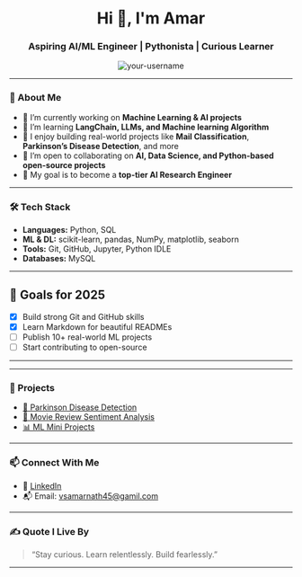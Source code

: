 <!-- Profile README for GitHub -->

<h1 align="center">Hi 👋, I'm Amar</h1>
<h3 align="center">Aspiring AI/ML Engineer | Pythonista | Curious Learner</h3>

<p align="center">
  <img src="https://komarev.com/ghpvc/?username=your-username&label=Profile%20views&color=0e75b6&style=flat" alt="your-username" />
</p>

---

### 🧠 About Me

- 🔭 I’m currently working on **Machine Learning & AI projects**
- 🌱 I’m learning **LangChain, LLMs, and Machine learning Algorithm**
- 🧪 I enjoy building real-world projects like **Mail Classification**, **Parkinson’s Disease Detection**, and more
- 🤝 I’m open to collaborating on **AI, Data Science, and Python-based open-source projects**
- 🧭 My goal is to become a **top-tier AI Research Engineer**

---

### 🛠️ Tech Stack

- **Languages:** Python, SQL  
- **ML & DL:** scikit-learn, pandas, NumPy, matplotlib, seaborn  
- **Tools:** Git, GitHub, Jupyter, Python IDLE    
- **Databases:** MySQL  

---

## 🎯 Goals for 2025

- [x] Build strong Git and GitHub skills
- [x] Learn Markdown for beautiful READMEs
- [ ] Publish 10+ real-world ML projects
- [ ] Start contributing to open-source

---



---

### 🚀 Projects

- [🧠 Parkinson Disease Detection](https://github.com/your-username/parkinson-disease-detection)  
- [🎥 Movie Review Sentiment Analysis](https://github.com/your-username/kalki-sentiment-analysis)  
- [📊 ML Mini Projects](https://github.com/your-username/ml-mini-projects)

---

### 📫 Connect With Me

- 💼 [LinkedIn](https://www.linkedin.com/in/v-s-amarnath-15a869287?utm_source=share&utm_campaign=share_via&utm_content=profile&utm_medium=android_app)  
- 📬 Email: vsamarnath45@gamil.com

---

### ✍️ Quote I Live By

> “Stay curious. Learn relentlessly. Build fearlessly.”

---


